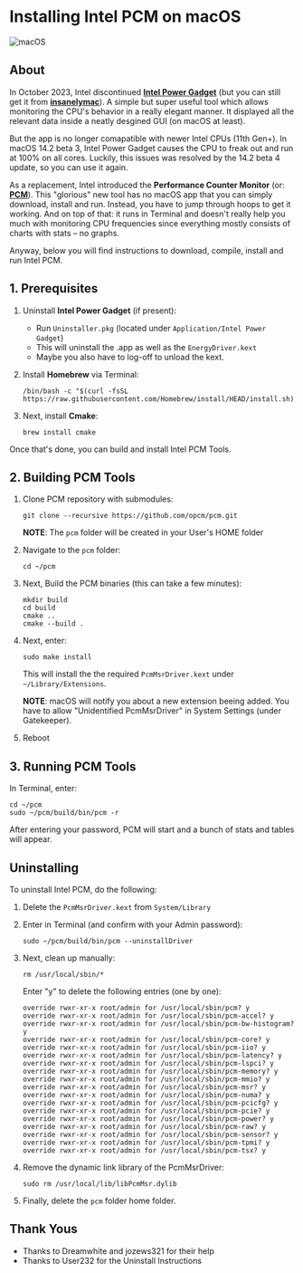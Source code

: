 # Installing Intel PCM on macOS
![macOS](https://img.shields.io/badge/Requirements:-macOS_12+-default.svg)

## About
In October 2023, Intel discontinued [**Intel Power Gadget**](https://www.intel.com/content/www/us/en/developer/articles/tool/power-gadget.html) (but you can still get it from [**insanelymac**](https://www.insanelymac.com/forum/files/file/1056-intel-power-gadget](https://www.insanelymac.com/forum/files/file/1056-intel-power-gadget))). A simple but super useful tool which allows monitoring the CPU's behavior in a really elegant manner. It displayed all the relevant data inside a neatly desgined GUI (on macOS at least).

But the app is no longer comapatible with newer Intel CPUs (11th Gen+). In macOS 14.2 beta 3, Intel Power Gadget causes the CPU to freak out and run at 100% on all cores. Luckily, this issues was resolved by the 14.2 beta 4 update, so you can use it again. 

As a replacement, Intel introduced the **Performance Counter Monitor** (or: [**PCM**](https://github.com/intel/pcm)). This "glorious" new tool has no macOS app that you can simply download, install and run. Instead, you have to jump through hoops to get it working. And on top of that: it runs in Terminal and doesn't really help you much with monitoring CPU frequencies since everything mostly consists of charts with stats – no graphs.

Anyway, below you will find instructions to download, compile, install and run Intel PCM.

## 1. Prerequisites

1. Uninstall **Intel Power Gadget** (if present):
	- Run `Uninstaller.pkg` (located under `Application/Intel Power Gadget`)
	- This will uninstall the .app as well as the `EnergyDriver.kext`
	- Maybe you also have to log-off to unload the kext.

2. Install **Homebrew** via Terminal: 

	```
	/bin/bash -c "$(curl -fsSL https://raw.githubusercontent.com/Homebrew/install/HEAD/install.sh)"
	```

3. Next, install **Cmake**: 
	
	```
	brew install cmake
	```

Once that's done, you can build and install Intel PCM Tools.

## 2. Building PCM Tools

1. Clone PCM repository with submodules:

	```
	git clone --recursive https://github.com/opcm/pcm.git
	```
	**NOTE**: The `pcm` folder will be created in your User's HOME folder 

2. Navigate to the `pcm` folder:

	```
	cd ~/pcm
	```

3. Next, Build the PCM binaries (this can take a few minutes):

	```
	mkdir build
	cd build
	cmake ..
	cmake --build .
	```

3. Next, enter:
	
	```
	sudo make install
	```
	
	This will install the the required `PcmMsrDriver.kext` under `~/Library/Extensions`.
	
	**NOTE**: macOS will notify you about a new extension beeing added. You have to allow "Unidentified PcmMsrDriver" in System Settings (under Gatekeeper).
	
4. Reboot

## 3. Running PCM Tools
In Terminal, enter:

```
cd ~/pcm
sudo ~/pcm/build/bin/pcm -r
```

After entering your password, PCM will start and a bunch of stats and tables will appear.

## Uninstalling
To uninstall Intel PCM, do the following: 

1. Delete the `PcmMsrDriver.kext` from `System/Library`

2. Enter in Terminal (and confirm with your Admin password):

	```
	sudo ~/pcm/build/bin/pcm --uninstallDriver
	```
3.  Next, clean up manually:
	
	```
	rm /usr/local/sbin/*
	```
	Enter "y" to delete the following entries (one by one):
	
	```
	override rwxr-xr-x root/admin for /usr/local/sbin/pcm? y
	override rwxr-xr-x root/admin for /usr/local/sbin/pcm-accel? y
	override rwxr-xr-x root/admin for /usr/local/sbin/pcm-bw-histogram? y
	override rwxr-xr-x root/admin for /usr/local/sbin/pcm-core? y
	override rwxr-xr-x root/admin for /usr/local/sbin/pcm-iio? y
	override rwxr-xr-x root/admin for /usr/local/sbin/pcm-latency? y
	override rwxr-xr-x root/admin for /usr/local/sbin/pcm-lspci? y
	override rwxr-xr-x root/admin for /usr/local/sbin/pcm-memory? y
	override rwxr-xr-x root/admin for /usr/local/sbin/pcm-mmio? y
	override rwxr-xr-x root/admin for /usr/local/sbin/pcm-msr? y
	override rwxr-xr-x root/admin for /usr/local/sbin/pcm-numa? y
	override rwxr-xr-x root/admin for /usr/local/sbin/pcm-pcicfg? y
	override rwxr-xr-x root/admin for /usr/local/sbin/pcm-pcie? y
	override rwxr-xr-x root/admin for /usr/local/sbin/pcm-power? y
	override rwxr-xr-x root/admin for /usr/local/sbin/pcm-raw? y
	override rwxr-xr-x root/admin for /usr/local/sbin/pcm-sensor? y
	override rwxr-xr-x root/admin for /usr/local/sbin/pcm-tpmi? y
	override rwxr-xr-x root/admin for /usr/local/sbin/pcm-tsx? y
 	```	
4. Remove the dynamic link library of the PcmMsrDriver:
	
	```
	sudo rm /usr/local/lib/libPcmMsr.dylib
	```
5. Finally, delete the `pcm` folder home folder. 

## Thank Yous
- Thanks to Dreamwhite and jozews321 for their help
- Thanks to User232 for the Uninstall Instructions
